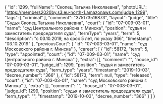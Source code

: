{
    "id": 1299,
    "fullName": "Скопец Татьяна Николаевна",
    "photoURL": "https://members2020by.s3.eu-north-1.amazonaws.com/judge_1299",
    "tags": [
        "criminal"
    ],
    "comment": "375173516873",
    "layout": "judge",
    "title": "Судья Скопец Татьяна Николаевна",
    "court": {
        "id": "07-009-03-01",
        "name": "суд Центрального района г. Минска",
        "position": "судья и заместитель председателя суда",
        "termType": "years",
        "term": 5,
        "description": "c 03.10.2019, на срок 5 лет, по указу 366",
        "timestamp": "03.10.2019"
    },
    "previousCourt": {
        "id": "07-003-03-01",
        "name": "суд Московского района г. Минска"
    },
    "career": [
        {
            "id": 58172,
            "term": 5,
            "type": "appointed",
            "court": {
                "id": "07-009-03-01",
                "name": "суд Центрального района г. Минска"
            },
            "extra": [],
            "comment": "",
            "house_id": "07-009-03-01",
            "judge_id": 1299,
            "position": "судья и заместитель председателя суда",
            "term_type": "years",
            "timestamp": "2019-10-03",
            "decree_number": "366"
        },
        {
            "id": 58173,
            "term": null,
            "type": "released",
            "court": {
                "id": "07-003-03-01",
                "name": "суд Московского района г. Минска"
            },
            "extra": [],
            "comment": "",
            "house_id": "07-003-03-01",
            "judge_id": 1299,
            "position": "судья и заместитель председателя суда",
            "term_type": "",
            "timestamp": "2019-10-03",
            "decree_number": "366"
        }
    ]
}